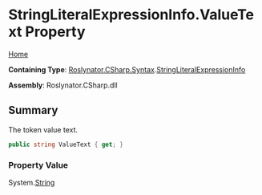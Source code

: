 # StringLiteralExpressionInfo\.ValueText Property

[Home](../../../../../README.md)

**Containing Type**: [Roslynator.CSharp.Syntax](../../README.md)\.[StringLiteralExpressionInfo](../README.md)

**Assembly**: Roslynator\.CSharp\.dll

## Summary

The token value text\.

```csharp
public string ValueText { get; }
```

### Property Value

System\.[String](https://docs.microsoft.com/en-us/dotnet/api/system.string)

